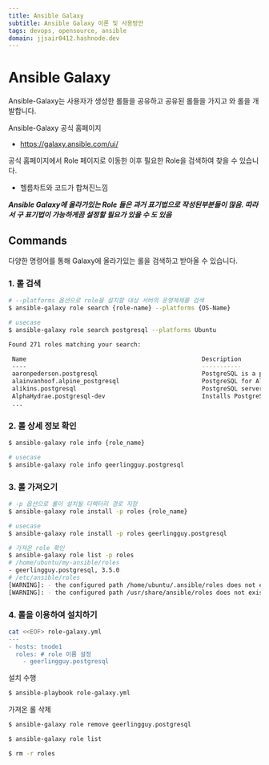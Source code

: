 ```yaml
---
title: Ansible Galaxy
subtitle: Ansible Galaxy 이론 및 사용방안
tags: devops, opensource, ansible
domain: jjsair0412.hashnode.dev
---
```


# Ansible Galaxy
Ansible-Galaxy는 사용자가 생성한 롤들을 공유하고 공유된 롤들을 가지고 와 롤을 개발합니다.

Ansible-Galaxy 공식 홈페이지
- https://galaxy.ansible.com/ui/

공식 홈페이지에서 Role 페이지로 이동한 이후 필요한 Role을 검색하여 찾을 수 있습니다.
- 헬름차트와 코드가 합쳐진느낌

***Ansible Galaxy에 올라가있는 Role 들은 과거 표기법으로 작성된부분들이 많음. 따라서 구 표기법이 가능하게끔 설정할 필요가 있을 수 도 있음***

## Commands
다양한 명령어를 통해 Galaxy에 올라가있는 롤을 검색하고 받아올 수 있습니다.

### 1. 롤 검색
```bash
# --platforms 옵션으로 role을 설치할 대상 서버의 운영체제를 검색
$ ansible-galaxy role search {role-name} --platforms {OS-Name}

# usecase
$ ansible-galaxy role search postgresql --platforms Ubuntu

Found 271 roles matching your search:

 Name                                                 Description
 ----                                                 -----------
 aaronpederson.postgresql                             PostgreSQL is a powerful, open source object-relational database system. It has more than 15 years of active development and a proven architecture that has earned it a stron>
 alainvanhoof.alpine_postgresql                       PostgreSQL for Alpine Linux
 alikins.postgresql                                   PostgreSQL server for Linux.
 AlphaHydrae.postgresql-dev                           Installs PostgreSQL for development.
 ...
```

### 2. 롤 상세 정보 확인
```bash
$ ansible-galaxy role info {role_name}

# usecase
$ ansible-galaxy role info geerlingguy.postgresql
```

### 3. 롤 가져오기
```bash
# -p 옵션으로 롤이 설치될 디렉터리 경로 지정
$ ansible-galaxy role install -p roles {role_name}

# usecase
$ ansible-galaxy role install -p roles geerlingguy.postgresql

# 가져온 role 확인
$ ansible-galaxy role list -p roles
# /home/ubuntu/my-ansible/roles
- geerlingguy.postgresql, 3.5.0
# /etc/ansible/roles
[WARNING]: - the configured path /home/ubuntu/.ansible/roles does not exist.
[WARNING]: - the configured path /usr/share/ansible/roles does not exist.
```

### 4. 롤을 이용하여 설치하기
```bash
cat <<EOF> role-galaxy.yml
---
- hosts: tnode1
  roles: # role 이름 설정
    - geerlingguy.postgresql
```

설치 수행
```bash
$ ansible-playbook role-galaxy.yml 
```

가져온 롤 삭제
```bash
$ ansible-galaxy role remove geerlingguy.postgresql

$ ansible-galaxy role list

$ rm -r roles
```
